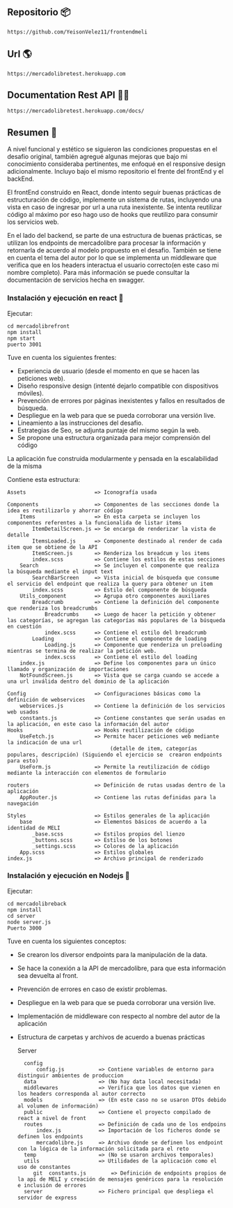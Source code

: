 ## Repositorio 📦

    https://github.com/YeisonVelez11/frontendmeli

## Url  🌎 

    https://mercadolibretest.herokuapp.com

## Documentation Rest API 📃✅

    https://mercadolibretest.herokuapp.com/docs/


## Resumen 📃

A nivel funcional y estético se siguieron las condiciones propuestas en el desafio original, también agregué algunas mejoras que bajo mi conocimiento consideraba pertinentes, me enfoqué en el responsive design adicionalmente. Incluyo bajo el mismo repositorio el frente del frontEnd y el backEnd. 

El frontEnd construido en React, donde intento seguir buenas prácticas de estructuración de código, implemente un sistema de rutas, incluyendo una vista en caso de ingresar por url a una ruta inexistente. Se intenta reutilizar código al máximo por eso hago uso de hooks que reutilizo para consumir los servicios web.

En el lado del backend, se parte de una estructura de buenas prácticas, se utilizan los endpoints de mercadolibre para procesar la información y retornarla de acuerdo al modelo propuesto en el desafio. También se tiene en cuenta el tema del autor por lo que se implementa un middleware que verifica que en los headers interactua el usuario correcto(en este caso mi nombre completo). Para más información se puede consultar la documentación de servicios hecha en swagger.


### Instalación y ejecución en react 🔧

Ejecutar:

    cd mercadolibrefront
    npm install 
    npm start
    puerto 3001
    
Tuve en cuenta los siguientes frentes:

- Experiencia de usuario (desde el momento en que se hacen las peticiones web).
- Diseño responsive design (intenté dejarlo compatible con dispositivos móviles).
- Prevención de errores por páginas inexistentes y fallos en resultados de búsqueda.
- Despliegue en la web para que se pueda corroborar una versión live.
- Lineamiento a las instrucciones del desafio.
- Estrategias de Seo, se adjunta puntaje del mismo según la web.
- Se propone una estructura organizada para mejor comprensión del código

La aplicación fue construida modularmente y pensada en la escalabilidad de la misma


Contiene esta estructura:

    Assets                      => Iconografía usada

    Components                  => Componentes de las secciones donde la idea es reutilizarlo y ahorrar código
        Items                   => En esta carpeta se incluyen los componentes referentes a la funcionalida de listar items
            ItemDetailScreen.js => Se encarga de renderizar la vista de detalle
            ItemsLoaded.js      => Componente destinado al render de cada item que se obtiene de la API
            ItemScreen.js       => Renderiza los breadcum y los items
            index.scss          => Contiene los estilos de estas secciones
        Search                  => Se incluyen el componente que realiza la búsqueda mediante el input text
            SearchBarScreen     => Vista inicial de búsqueda que consume el servicio del endpoint que realiza la query para obtener un item
            index.scss          => Estilo del componente de búsqueda
        Utils_component         => Agrupa otro componentes auxiliares
            Breadcrumb          => Contiene la definición del componente que renderiza los breadcrumbs
                Breadcrumbs     => Luego de hacer la petición y obtener las categorías, se agregan las categorías más populares de la búsqueda en cuestión
                index.scss      => Contiene el estilo del breadcrumb
            Loading             => Contiene el componente de loading
                Loading.js      => Componente que renderiza un preloading mientras se termina de realizar la petición web.
                index.scss      => Contiene el estilo del loading
        index.js                => Define los componentes para un único llamado y organización de importaciones
        NotFoundScreen.js       => Vista que se carga cuando se accede a una url inválida dentro del dominio de la aplicación

    Config                      => Configuraciones básicas como la definición de webservices
        webservices.js          => Contiene la definición de los servicios web usados
        constants.js            => Contiene constantes que serán usadas en la aplicación, en este caso la información del autor
    Hooks                       => Hooks reutilización de código
        UseFetch.js             => Permite hacer peticiones web mediante la indicación de una url
                                     (detalle de item, categorías populares, descripción) (Siguiendo el ejercicio se  crearon endpoints para esto)
        UseForm.js              => Permite la reutilización de código mediante la interacción con elementos de formulario

    routers                     => Definición de rutas usadas dentro de la aplicación
        AppRouter.js            => Contiene las rutas definidas para la navegación

    Styles                      => Estilos generales de la aplicación
        base                    => Elementos básicos de acuerdo a la identidad de MELI
            _base.scss          => Estilos propios del lienzo
            _buttons.scss       => Estilso de los botones
            _settings.scss      => Colores de la aplicación
        App.scss                => Estilos globales
    index.js                    => Archivo principal de renderizado

### Instalación y ejecución en Nodejs 🔧

Ejecutar:

    cd mercadolibreback
    npm install 
    cd server
    node server.js
    Puerto 3000
    
Tuve en cuenta los siguientes conceptos:

- Se crearon los diversor endpoints para la manipulación de la data.
- Se hace la conexión a la API de mercadolibre, para que esta información sea devuelta al front.
- Prevención de errores en caso de existir problemas.
- Despliegue en la web para que se pueda corroborar una versión live.
- Implementación de middleware con respecto al nombre del autor de la aplicación    
- Estructura de carpetas y archivos de acuerdo a buenas prácticas    

    Server
    
        config
            config.js           => Contiene variables de entorno para distinguir ambientes de produccion
        data                    => (No hay data local necesitada)
        middlewares             => Verifica que los datos que vienen en los headers corresponda al autor correcto
        models                  => (En este caso no se usaron DTOs debido al volumen de información)
        public                  => Contiene el proyecto compilado de react a nivel de front
        routes                  => Definición de cada uno de los endpoins
            index.js            => Importación de los ficheros donde se definen los endpoints
            mercadolibre.js     => Archivo donde se definen los endpoint con la lógica de la información solicitada para el reto
        temp                    => (No se usaron archivos temporales)
        utils                   => Utilidades de la aplicación como el uso de constantes
           git  constants.js        => Definición de endpoints propios de la api de MELI y creación de mensajes genéricos para la resolución e inclusión de errores
        server                  => Fichero principal que despliega el servidor de express


    
